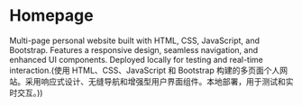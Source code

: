 # Homepage
Multi-page personal website built with HTML, CSS, JavaScript, and Bootstrap. Features a responsive design, seamless navigation, and enhanced UI components. Deployed locally for testing and real-time interaction.(使用 HTML、CSS、JavaScript 和 Bootstrap 构建的多页面个人网站。采用响应式设计、无缝导航和增强型用户界面组件。本地部署，用于测试和实时交互。))
